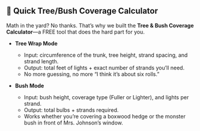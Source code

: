 ## 🌳 Quick Tree/Bush Coverage Calculator

Math in the yard? No thanks. That’s why we built the **Tree & Bush Coverage Calculator**—a FREE tool that does the hard part for you.

- **Tree Wrap Mode**

  - Input: circumference of the trunk, tree height, strand spacing, and strand length.
  - Output: total feet of lights + exact number of strands you’ll need.
  - No more guessing, no more “I think it’s about six rolls.”

- **Bush Mode**
  - Input: bush height, coverage type (Fuller or Lighter), and lights per strand.
  - Output: total bulbs + strands required.
  - Works whether you’re covering a boxwood hedge or the monster bush in front of Mrs. Johnson’s window.

